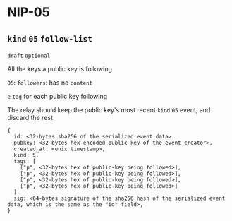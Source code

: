 NIP-05
======

## `kind` `05` `follow-list`

`draft` `optional`

All the keys a public key is following



`05`: `followers`: has no `content` 

`e` `tag` for each public key following

The relay should keep the public key's most recent  `kind` `05` event, and discard the rest

    {
      id: <32-bytes sha256 of the serialized event data>
      pubkey: <32-bytes hex-encoded public key of the event creator>,
      created_at: <unix timestamp>,
      kind: 5,
      tags: [
        ["p", <32-bytes hex of public-key being followed>],
        ["p", <32-bytes hex of public-key being followed>],
        ["p", <32-bytes hex of public-key being followed>],
        ["p", <32-bytes hex of public-key being followed>]
      ]
      sig: <64-bytes signature of the sha256 hash of the serialized event data, which is the same as the "id" field>,
    }
